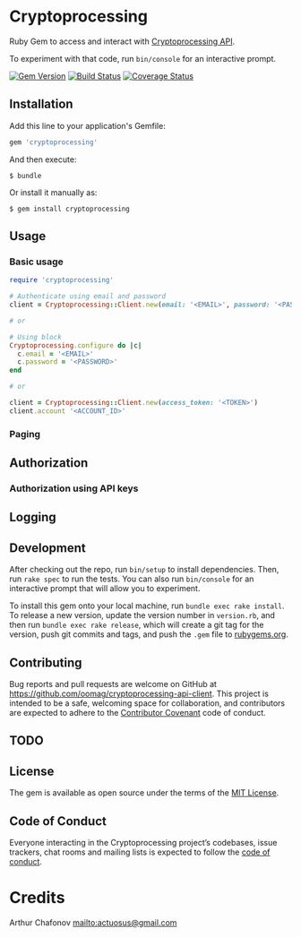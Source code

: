 # Cryptoprocessing

Ruby Gem to access and interact with [Cryptoprocessing API](https://api.cryptoprocessing.io).

To experiment with that code, run `bin/console` for an interactive prompt.

[![Gem Version](https://badge.fury.io/rb/cryptoprocessing.svg)](https://badge.fury.io/rb/cryptoprocessing)
[![Build Status](https://travis-ci.org/oomag/cryptoprocessing.rb.svg?branch=master)](https://travis-ci.org/oomag/cryptoprocessing.rb)
[![Coverage Status](https://coveralls.io/repos/github/oomag/cryptoprocessing.rb/badge.svg?branch=master)](https://coveralls.io/github/oomag/cryptoprocessing.rb?branch=master)

## Installation

Add this line to your application's Gemfile:

```ruby
gem 'cryptoprocessing'
```

And then execute:

    $ bundle

Or install it manually as:

    $ gem install cryptoprocessing

## Usage

### Basic usage

```ruby
require 'cryptoprocessing'

# Authenticate using email and password
client = Cryptoprocessing::Client.new(email: '<EMAIL>', password: '<PASSWORD>')

# or

# Using block
Cryptoprocessing.configure do |c|
  c.email = '<EMAIL>'
  c.password = '<PASSWORD>'
end

# or

client = Cryptoprocessing::Client.new(access_token: '<TOKEN>')
client.account '<ACCOUNT_ID>'
```

### Paging

## Authorization

### Authorization using API keys

## Logging

## Development

After checking out the repo, run `bin/setup` to install dependencies. Then, run `rake spec` to run the tests. You can also run `bin/console` for an interactive prompt that will allow you to experiment.

To install this gem onto your local machine, run `bundle exec rake install`. To release a new version, update the version number in `version.rb`, and then run `bundle exec rake release`, which will create a git tag for the version, push git commits and tags, and push the `.gem` file to [rubygems.org](https://rubygems.org).

## Contributing

Bug reports and pull requests are welcome on GitHub at https://github.com/oomag/cryptoprocessing-api-client. This project is intended to be a safe, welcoming space for collaboration, and contributors are expected to adhere to the [Contributor Covenant](http://contributor-covenant.org) code of conduct.

## TODO

## License

The gem is available as open source under the terms of the [MIT License](https://opensource.org/licenses/MIT).

## Code of Conduct

Everyone interacting in the Cryptoprocessing project’s codebases, issue trackers, chat rooms and mailing lists is expected to follow the [code of conduct](https://github.com/oomag/cryptoprocessing-api-client/blob/master/CODE_OF_CONDUCT.md).

# Credits

Arthur Chafonov <mailto:actuosus@gmail.com>
